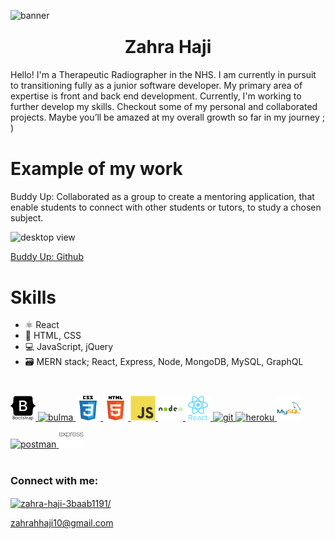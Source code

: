 <!-- ### _Hello_ 👋, I'm Zahra -->

<!-- banner -->
![banner](https://github.com/zahrahaji10/zahrahaji10/assets/102627226/9d44f3a0-5b4d-4b7a-87f6-68867f91db67)


<!-- introduction -->

<h1 align="center" style="margin-top: 25px;"> Zahra Haji </h1>

Hello! I'm a Therapeutic Radiographer in the NHS. I am currently in pursuit to transitioning fully as a junior software developer. My primary area of expertise is front and back end development. Currently, I'm working to further develop my skills. Checkout some of my personal and collaborated projects. Maybe you’ll be amazed at my overall growth so far in my journey ; )

<!-- projects -->
<h1 style="margin-top: 40px;"> Example of my work </h1>

Buddy Up: Collaborated as a group to create a mentoring application, that enable students to connect with other students or tutors, to study a chosen subject.

![desktop view](https://user-images.githubusercontent.com/102627226/225677689-44b46843-a480-4b66-9434-0407695c7b36.png)

<!-- add the github link -->

[Buddy Up: Github](https://github.com/roxywasiak/buddy-up)

<!-- skills  -->

<h1 style="margin-top: 40px;"> Skills </h1>

- ⚛ React
- 🎨 HTML, CSS
- 💻 JavaScript, jQuery
- 🗃️ MERN stack; React, Express, Node, MongoDB, MySQL, GraphQL

<!-- icons -->

<p align="left" style="margin-top: 40px;"> <a href="https://getbootstrap.com" target="_blank" rel="noreferrer"> <img src="https://raw.githubusercontent.com/devicons/devicon/master/icons/bootstrap/bootstrap-plain-wordmark.svg" alt="bootstrap" width="40" height="40"/> </a> <a href="https://bulma.io/" target="_blank" rel="noreferrer"> <img src="https://raw.githubusercontent.com/gilbarbara/logos/804dc257b59e144eaca5bc6ffd16949752c6f789/logos/bulma.svg" alt="bulma" width="40" height="40"/> </a> <a href="https://www.w3schools.com/css/" target="_blank" rel="noreferrer"> <img src="https://raw.githubusercontent.com/devicons/devicon/master/icons/css3/css3-original-wordmark.svg" alt="css3" width="40" height="40"/> </a> <a href="https://www.w3.org/html/" target="_blank" rel="noreferrer"> <img src="https://raw.githubusercontent.com/devicons/devicon/master/icons/html5/html5-original-wordmark.svg" alt="html5" width="40" height="40"/> </a> <a href="https://developer.mozilla.org/en-US/docs/Web/JavaScript" target="_blank" rel="noreferrer"> <img src="https://raw.githubusercontent.com/devicons/devicon/master/icons/javascript/javascript-original.svg" alt="javascript" width="40" height="40"/> </a> <a href="https://nodejs.org" target="_blank" rel="noreferrer"> <img src="https://raw.githubusercontent.com/devicons/devicon/master/icons/nodejs/nodejs-original-wordmark.svg" alt="nodejs" width="40" height="40"/> </a> <a href="https://reactjs.org/" target="_blank" rel="noreferrer"> <img src="https://raw.githubusercontent.com/devicons/devicon/master/icons/react/react-original-wordmark.svg" alt="react" width="40" height="40"/> </a> 
<a href="https://git-scm.com/" target="_blank" rel="noreferrer"> <img src="https://www.vectorlogo.zone/logos/git-scm/git-scm-icon.svg" alt="git" width="40" height="40"/> </a> <a href="https://heroku.com" target="_blank" rel="noreferrer"> <img src="https://www.vectorlogo.zone/logos/heroku/heroku-icon.svg" alt="heroku" width="40" height="40"/> </a> <a href="https://www.mysql.com/" target="_blank" rel="noreferrer"> <img src="https://raw.githubusercontent.com/devicons/devicon/master/icons/mysql/mysql-original-wordmark.svg" alt="mysql" width="40" height="40"/> </a> <a href="https://postman.com" target="_blank" rel="noreferrer"> <img src="https://www.vectorlogo.zone/logos/getpostman/getpostman-icon.svg" alt="postman" width="40" height="40"/> </a>
<a href="https://expressjs.com" target="_blank" rel="noreferrer"> <img src="https://raw.githubusercontent.com/devicons/devicon/master/icons/express/express-original-wordmark.svg" alt="express" width="40" height="40"/> </a></p>

<!-- How to reach me -->
<h3 align="left" style="margin-top: 40px;"> Connect with me: </h3>
<p> <a href="https://linkedin.com/in/zahra-haji-3baab1191/" target="blank"><img align="center" src="https://raw.githubusercontent.com/rahuldkjain/github-profile-readme-generator/master/src/images/icons/Social/linked-in-alt.svg" alt="zahra-haji-3baab1191/" height="20" width="30" /></a> <div class="social-links">
 <i class="fa-solid fa-envelope"></i><a href="mailto:test@test.com" target="_blank">zahrahhaji10@gmail.com</a>
</div></p>
